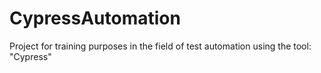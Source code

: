 # CypressAutomation
 Project for training purposes in the field of test automation using the tool: "Cypress"
